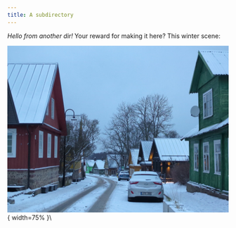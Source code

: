 ```yaml
---
title: A subdirectory
---
```


*Hello from another dir!* Your reward for making it here? This winter scene:

![A snow powdered street in a little village with colored, wooden houses.](./winter.jpeg){ width=75% }\
